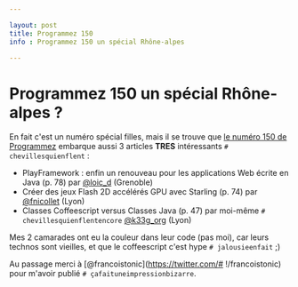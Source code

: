 ```yaml
---

layout: post
title: Programmez 150
info : Programmez 150 un spécial Rhône-alpes

---
```


# Programmez 150 un spécial Rhône-alpes ?

En fait c'est un numéro spécial filles, mais il se trouve que [le numéro 150 de Programmez](http://www.programmez.com/actualites.php?titre_actu=Le-numero-150-de-Programmez-est-paru!&id_actu=11143) embarque aussi 3 articles **TRES** intéressants `# chevillesquienflent` :

- PlayFramework : enfin un renouveau pour les applications Web écrite en Java (p. 78) par [@loic_d]() (Grenoble)
- Créer des jeux Flash 2D accélérés GPU avec Starling (p. 74) par [@fnicollet]() (Lyon)
- Classes Coffeescript versus Classes Java (p. 47) par moi-même `# chevillesquienflentencore` [@k33g_org]() (Lyon)

Mes 2 camarades ont eu la couleur dans leur code (pas moi), car leurs technos sont vieilles, et que le coffeescript c'est hype `# jalousieenfait` ;)

Au passage merci à [@francoistonic](https://twitter.com/# !/francoistonic) pour m'avoir publié `# çafaituneimpressionbizarre`.

